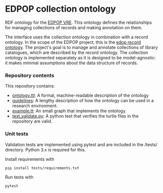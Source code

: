 # EDPOP collection ontology

RDF ontology for the [EDPOP VRE](https://github.com/UUDigitalHumanitieslab/EDPOP). This ontology defines the relationships for managing collections of records and making annotation on them.

The interface uses the collection ontology in combination with a record ontology. In the scope of the EDPOP project, this is the [edop record ontology](https://github.com/UUDigitalHumanitieslab/edpop-record-ontology). The project's goal is to manage and annotate collections of library catalogues, which are described by the record ontology. The collection ontology is implemented separately as it is designed to be model-agnostic: it makes minimal assumptions about the data structure of records.

### Repository contents

This repository contains:

- [ontology.ttl](/ontology.ttl): A formal, machine-readable description of the ontology
- [guidelines](/documentation/guidelines.md): A lengthy description of how the ontology can be used in a research environment.
- [example.tt](/documentation/example.ttl): An small graph that implements the ontology.
- [test_validate.py](/tests/test_validate.py): A python test that verifies the turtle files in the repository are valid.

### Unit tests

Validation tests are implemented using pytest and are included in the /tests/ directory. Python 3.x is required for this.

Install requirements with

```bash
pip install tests/requirements.txt
```

Run tests with 

```bash
pytest
```

